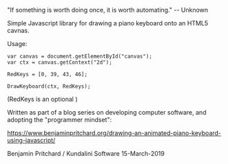 "If something is worth doing once, it is worth automating." -- Unknown

Simple Javascript library for drawing a piano keyboard onto an HTML5 cavnas.

Usage:

    var canvas = document.getElementById("canvas");
	var ctx = canvas.getContext("2d");

	RedKeys = [0, 39, 43, 46];

	DrawKeyboard(ctx, RedKeys);

(RedKeys is an optional )

Written as part of a blog series on developing computer software, and adopting the "programmer mindset":

 https://www.benjaminpritchard.org/drawing-an-animated-piano-keyboard-using-javascript/

 Benjamin Pritchard / Kundalini Software
 15-March-2019  